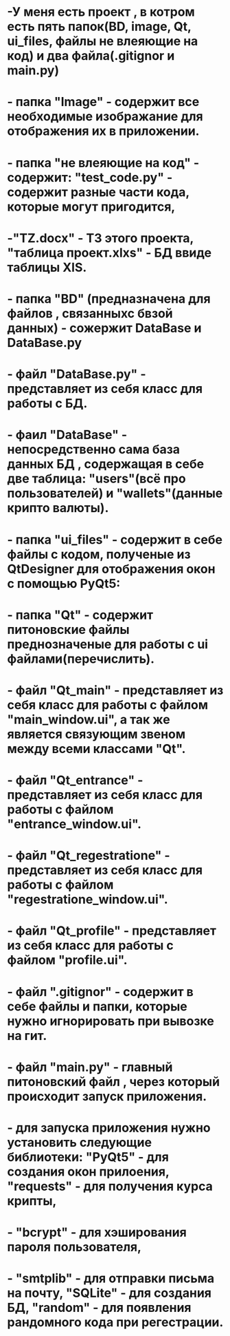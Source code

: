 # -У меня есть проект , в котром есть пять папок(BD, image, Qt, ui_files, файлы не влеяющие на код) и два файла(.gitignor и main.py)

# - папка "Image" - содержит все необходимые изображание для отображения их в приложении.

# - папка "не влеяющие на код" - содержит: "test_code.py" - содержит разные части кода, которые могут пригодится,
# -"TZ.docx" - ТЗ этого проекта, "таблица проект.xlxs" - БД ввиде таблицы  XlS.

# - папка "BD" (предназначена для файлов , связанныхс бвзой данных) - сожержит DataBase и  DataBase.py
# -     файл "DataBase.py" - представляет из себя класс  для работы с БД.
# -     фаил "DataBase" - непосредственно сама база данных БД , содержащая в себе две таблица: "users"(всё про пользователей) и  "wallets"(данные крипто валюты). 

# - папка "ui_files" - содержит в себе файлы с кодом, полученые из QtDesigner для отображения окон с помощью PyQt5: 

# - папка "Qt" - содержит питоновские файлы преднозначеные для работы с ui файлами(перечислить).
# -     файл "Qt_main" - представляет из себя класс для работы с файлом "main_window.ui", а так же является связующим звеном между всеми классами "Qt".
# -     файл "Qt_entrance" -  представляет из себя класс для работы с файлом "entrance_window.ui".
# -     файл "Qt_regestratione" - представляет из себя класс для работы с файлом "regestratione_window.ui".
# -     файл "Qt_profilе" - представляет из себя класс для работы с файлом "profile.ui".
# - файл  ".gitignor" - содержит в себе файлы и папки, которые нужно игнорировать при вывозке на гит.

# - файл "main.py" - главный питоновский файл , через который происходит запуск приложения. 

# - для запуска приложения нужно установить следующие библиотеки: "PyQt5" - для создания окон прилоения, "requests" - для получения курса крипты,
# - "bcrypt" - для хэширования пароля пользователя,
# - "smtplib" - для отправки письма на почту, "SQLite" - для создания БД, "random" -  для появления рандомного кода при регестрации.
